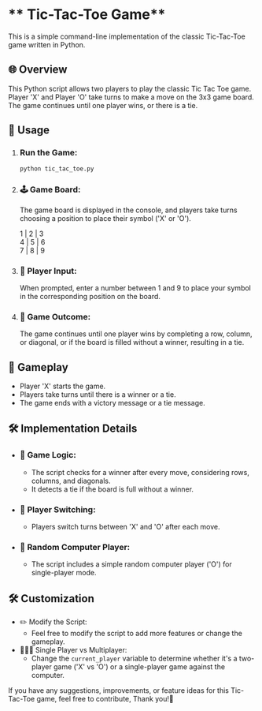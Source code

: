 # ** Tic-Tac-Toe Game**

This is a simple command-line implementation of the classic Tic-Tac-Toe game written in Python.

## **🌐 Overview**
This Python script allows two players to play the classic Tic Tac Toe game. Player 'X' and Player 'O' take turns to make a move on the 3x3 game board. The game continues until one player wins, or there is a tie.

## **🚀 Usage**

1. ### Run the Game:

   ```bash
   python tic_tac_toe.py  
2. ### 🕹️ Game Board:
    The game board is displayed in the console, and players take turns choosing a position to place their symbol ('X' or 'O').  

    1 | 2 | 3  
    4 | 5 | 6  
    7 | 8 | 9  
3. ### 🎲 Player Input:
    When prompted, enter a number between 1 and 9 to place your symbol in the corresponding position on the board.
4. ### 🏁 Game Outcome:
    The game continues until one player wins by completing a row, column, or diagonal, or if the board is filled without a winner, resulting in a tie.

## **🔄 Gameplay**
+ Player 'X' starts the game.
+ Players take turns until there is a winner or a tie.
+ The game ends with a victory message or a tie message.

## **🛠️ Implementation Details**
+ ### 🧠 Game Logic:
  + The script checks for a winner after every move, considering rows, columns, and diagonals.
  + It detects a tie if the board is full without a winner.
+ ### 🔀 Player Switching:
  + Players switch turns between 'X' and 'O' after each move.
+ ### 🤖 Random Computer Player:
  + The script includes a simple random computer player ('O') for single-player mode.

## **🛠️ Customization**
+ ✏️ Modify the Script:
  + Feel free to modify the script to add more features or change the gameplay.
+ 🚶‍♂️🤝 Single Player vs Multiplayer:
  + Change the `current_player` variable to determine whether it's a two-player game ('X' vs 'O') or a single-player game against the computer.

If you have any suggestions, improvements, or feature ideas for this Tic-Tac-Toe game, feel free to contribute, Thank you!🙏
